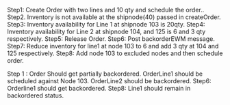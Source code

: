 Step1:  Create Order with two lines and 10 qty and schedule the order..
Step2. Inventory is not available at the shipnode(40) passed in createOrder.
Step3: Inventory availability for Line 1 at shipnode 103 is  20qty.
Step4: Inventory availability for Line 2 at shipnode 104, and 125 is 6 and 3 qty respectively.
Step5: Release Order.
Step6: Post backorderEWM message.
Step7: Reduce inventory for line1 at node 103 to 6 and add 3 qty at 104 and 125 respectively.
Step8: Add node 103 to excluded nodes and then schedule order.

Step 1 : Order Should get partially backordered.
OrderLine1 should be scheduled against Node 103.
OrderLine2 should be backordered.
Step6: Orderline1 should get backordered.
Step8: Line1 should remain in backordered status.